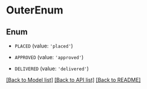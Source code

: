 # OuterEnum


## Enum

* `PLACED` (value: `'placed'`)

* `APPROVED` (value: `'approved'`)

* `DELIVERED` (value: `'delivered'`)

[[Back to Model list]](../README.md#documentation-for-models) [[Back to API list]](../README.md#documentation-for-api-endpoints) [[Back to README]](../README.md)


